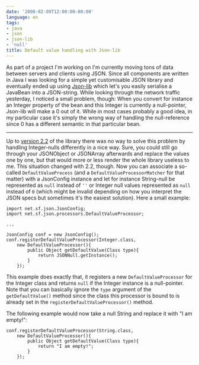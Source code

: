 ```yaml
---
date: '2008-02-09T12:00:00-00:00'
language: en
tags:
- java
- json
- json-lib
- 'null'
title: Default value handling with Json-lib
---
```



As part of a project I'm working on I'm currently moving tons of data between servers and clients using JSON. Since all components are written in Java I was looking for a simple yet customisable JSON library and eventually ended up using [Json-lib](http://json-lib.sourceforge.net/) which let's you easily serialise a JavaBean into a JSON-string. While looking through the network traffic yesterday, I noticed a small problem, though: When you convert for instance an Integer property of the bean and this Integer is currently a null-pointer, Json-lib will make a 0 out of it. While in most cases probably a good idea, in my particular case it's simply the wrong way of handling the null-reference since 0 has a different semantic in that particular bean.

-------------------------------

Up to [version 2.2](http://json-lib.sourceforge.net/changes-report.html#2.2) of the library there was no way to solve this problem by handling Integer-nulls differently in a nice way. Sure, you could still go through your JSONObject or JSONArray afterwards and replace the values one by one, but that would more or less render the whole library useless to me. This situation changed with 2.2, though. Now you can associate a so-called `DefaultValueProcess` (and a `DefaultValueProcessorMatcher` for that matter) with a JsonConfig instance and let for instance String-null be represented as `null` instead of `''` or Integer null values represented as `null` instead of `0` (which might be invalid depending on how you interpret the JSON specs but sometimes it's the easiest solution). Here a small example:
    
    import net.sf.json.JsonConfig;
    import net.sf.json.processors.DefaultValueProcessor;
    
    ...
    
    JsonConfig conf = new JsonConfig();
    conf.registerDefaultValueProcessor(Integer.class, 
        new DefaultValueProcessor(){
            public Object getDefaultValue(Class type){
                return JSONNull.getInstance();
            }
        });
    
This example does exactly that, it registers a new `DefaultValueProcessor` for the Integer class and returns `null` if the Integer instance is a null-pointer. Note that you can basically ignore the `type` argument of the `getDefaultValue()` method since the class this processor is bound to is already set in the `registerDefaultValueProcessor()` method. 

The following example would now take a null String and replace it with "I am empty!":
    
    conf.registerDefaultValueProcessor(String.class, 
        new DefaultValueProcessor(){
            public Object getDefaultValue(Class type){
                return "I am empty!";
            }
        });
<!--
You can find a complete example [packaged here](/media/2008/jsonlibpg-defaultvalues-9891cf56f2c4.tar.bz2>) and [versioned here](http://hg.zerokspot.com/jsonlibpg.defaultvalues/).
-->
